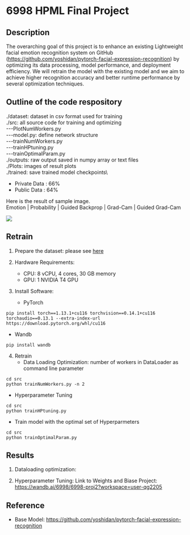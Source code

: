 # 6998 HPML Final Project

## Description

The overarching goal of this project is to enhance an existing Lightweight facial emotion recognition system on GitHub (https://github.com/yoshidan/pytorch-facial-expression-recognition) by optimizing its data processing, model performance, and deployment efficiency. We will retrain the model with the existing model and we aim to achieve higher recognition accuracy and better runtime performance by several optimization techniques. 

## Outline of the code respository

./dataset: dataset in csv format used for training\
./src: all source code for training and optimizing\
---PlotNumWorkers.py\
---model.py: define network structure\
---trainNumWorkers.py\
---trainHPtuning.py\
---trainOptimalParam.py\
./outputs: raw output saved in numpy array or text files\
./Plots: images of result plots\
./trained: save trained model checkpoints\

* Private Data : 66%
* Public Data : 64%

Here is the result of sample image.  
Emotion | Probability | Guided Backprop | Grad-Cam | Guided Grad-Cam

<img src="./test/guided_gradcam.jpg">

## Retrain

1. Prepare the dataset: please see [here](./dataset/README.md)

2. Hardware Requirements:
   * CPU: 8 vCPU, 4 cores, 30 GB memory
   * GPU: 1 NVIDIA T4 GPU
     
3. Install Software:
   * PyTorch

```
pip install torch==1.13.1+cu116 torchvision==0.14.1+cu116 torchaudio==0.13.1 --extra-index-url 	https://download.pytorch.org/whl/cu116
```
  * Wandb
```
pip install wandb
```

4. Retrain
   * Data Loading Optimization: number of workers in DataLoader as command line parameter

```
cd src
python trainNumWorkers.py -n 2
```
   * Hyperparameter Tuning

```
cd src
python trainHPtuning.py
```
   * Train model with the optimal set of Hyperparmeters

```
cd src
python trainOptimalParam.py
```

## Results
1. Dataloading optimization: 
   
2. Hyperparameter Tuning:
   Link to Weights and Biase Project: https://wandb.ai/6998/6998-proj2?workspace=user-qg2205 


## Reference

* Base Model: https://github.com/yoshidan/pytorch-facial-expression-recognition

